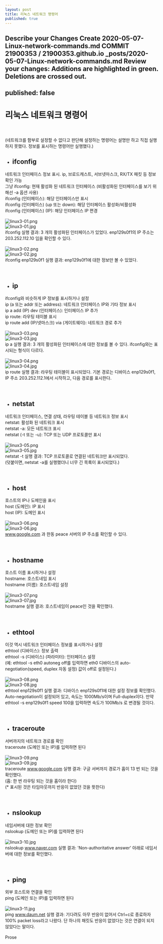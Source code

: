 ```yaml
---
layout: post
title: 리눅스 네트워크 명령어
published: true
---
```

Describe your Changes
Create 2020-05-07-Linux-network-commands.md
COMMIT
21900353 / 21900353.github.io
_posts/2020-05-07-Linux-network-commands.md
Review your changes:
Additions are highlighted in green. Deletions are crossed out.
---
published: false
---
# 리눅스 네트워크 명령어
<br /><br />
(네트워크를 함부로 설정할 수 없다고 판단해 설정하는 명령어는 설명만 하고 직접 실행하지 못했다. 정보를 표시하는 명령어만 실행했다.)

- ## ifconfig
네트워크 인터페이스 정보 표시. ip, 브로드캐스트, 서브넷마스크, RX/TX 패킷 등 정보 확인 가능<br />
그냥 ifconfig: 현재 활성화 된 네트워크 인터페이스 (비활성화된 인터페이스를 보기 위해선 -a 옵션 사용)<br />
ifconfig (인터페이스): 해당 인터페이스만 표시<br />
ifconfig (인터페이스) (up 또는 down): 해당 인터페이스 활성화/비활성화<br />
ifconfig (인터페이스) (IP): 해당 인터페이스 IP 편경<br />
<br />
![linux3-01.png]({{site.baseurl}}/images/linux3-01.png)<br />
![linux3-01.jpg]({{site.baseurl}}/images/linux3-01.jpg)<br />
ifconfig 실행 결과: 3 개의 활성화된 인터페이스가 있었다. enp129s0f1의 IP 주소는 203.252.112.10 임을 확인할 수 있다.<br />
<br />
![linux3-02.png]({{site.baseurl}}/images/linux3-02.png)<br />
![linux3-02.jpg]({{site.baseurl}}/images/linux3-02.jpg)<br />
ifconfig enp129s0f1 실행 결과: enp129s0f1에 대한 정보만 볼 수 있었다.<br />
<br />
<br />
- ## ip
ifconfig와 비슷하게 IP 정보를 표시하거나 설정<br />
ip (a 또는 addr 또는 address): 네트워크 인터페이스 IP와 기타 정보 표시<br />
ip a add (IP) dev (인터페이스): 인터페이스 IP 추가<br />
ip route: 라우팅 테이블 표시<br />
ip route add (IP/넷마스크) via (게이트웨이): 네트워크 경로 추가<br />
<br />
![linux3-03.png]({{site.baseurl}}/images/linux3-03.png)<br />
![linux3-03.jpg]({{site.baseurl}}/images/linux3-03.jpg)<br />
ip a 실행 결과: 3 개의 활성화된 인터페이스에 대한 정보를 볼 수 있다. ifconfig와는 표시되는 형식이 다르다.<br />
<br />
![linux3-04.png]({{site.baseurl}}/images/linux3-04.png)<br />
![linux3-04.jpg]({{site.baseurl}}/images/linux3-04.jpg)<br />
ip route 실행 결과: 라우팅 테이블이 표시되었다. 기본 경로는 디바이스 enp129s0f1, IP 주소 203.252.112.1에서 시작하고, 다음 경로를 표시한다.<br />
<br />
<br />
- ## netstat
네트워크 인터페이스, 연결 상태, 라우팅 테이블 등 네트워크 정보 표시<br />
netstat: 활성화 된 네트워크 표시<br />
netstat -a: 모든 네트워크 표시<br />
netstat (-t 또는 -u): TCP 또는 UDP 프로토콜만 표시<br />
<br />
![linux3-05.png]({{site.baseurl}}/images/linux3-05.png)<br />
![linux3-05.jpg]({{site.baseurl}}/images/linux3-05.jpg)<br />
netstat -t 실행 결과: TCP 프로토콜로 연결된 네트워크만 표시되었다.<br />
(덧붙이면, netstat -a를 실행했더니 너무 긴 목록이 표시되었다.)<br />
<br />
<br />
- ## host
호스트의 IP나 도메인을 표시<br />
host (도메인): IP 표시<br />
host (IP): 도메인 표시<br />
<br />
![linux3-06.png]({{site.baseurl}}/images/linux3-06.png)<br />
![linux3-06.jpg]({{site.baseurl}}/images/linux3-06.jpg)<br />
www.google.com 과 한동 peace 서버의 IP 주소를 확인할 수 있다.<br />
<br />
<br />
- ## hostname
호스트 이름 표시하거나 설정<br />
hostname: 호스트네임 표시<br />
hostname (이름): 호스트네임 설정<br />
<br />
![linux3-07.png]({{site.baseurl}}/images/linux3-07.png)<br />
![linux3-07.jpg]({{site.baseurl}}/images/linux3-07.jpg)<br />
hostname 실행 결과: 호스트네임이 peace인 것을 확인했다.<br />
<br />
<br />
- ## ethtool
이것 역시 네트워크 인터페이스 정보를 표시하거나 설정<br />
ethtool (디바이스): 정보 출력<br />
ethtool -s (디바이스) (파라미터): 인터페이스 설정<br />
(예: ethtool -s eth0 autoneg off를 입력하면 eth0 디바이스의 auto-negotiation(speed, duplex 자동 설정) 값이 off로 설정된다.)<br />
<br />
![linux3-08.png]({{site.baseurl}}/images/linux3-08.png)<br />
![linux3-08.jpg]({{site.baseurl}}/images/linux3-08.jpg)<br />
ethtool enp129s0f1 실행 결과: 디바이스 enp129s0f1에 대한 설정 정보를 확인했다. Auto-negotiation이 설정되어 있고, 속도는 1000Mb/s이며 Full-duplex이다. 만약 ethtool -s enp129s0f1 speed 100을 입력하면 속도가 100Mb/s 로 변경될 것이다.<br />
<br />
<br />
- ## traceroute
서버까지의 네트워크 경로를 확인<br />
traceroute (도메인 또는 IP)를 입력하면 된다<br />
<br />
![linux3-09.png]({{site.baseurl}}/images/linux3-09.png)<br />
![linux3-09.jpg]({{site.baseurl}}/images/linux3-09.jpg)<br />
traceroute www.google.com 실행 결과: 구글 서버까지 경로가 홉이 13 번 되는 것을 확인했다.<br /> 
(홉: 한 번 라우팅 되는 것을 홉이라 한다)<br />
(* 표시된 것은 타임아웃까지 반응이 없었던 것을 뜻한다)<br />
<br />
<br />
- ## nslookup 
네임서버에 대한 정보 확인<br />
nslookup (도메인 또는 IP)를 입력하면 된다<br />
<br />
![linux3-10.jpg]({{site.baseurl}}/images/linux3-10.jpg)<br />
nslookup www.naver.com 실행 결과: 'Non-authoritative answer' 아래로 네임서버에 대한 정보를 확인했다.<br /> 
<br />
<br />
- ## ping
외부 호스트와 연결을 확인<br />
ping (도메인 또는 IP)를 입력하면 된다<br />
<br />
![linux3-11.jpg]({{site.baseurl}}/images/linux3-11.jpg)<br />
ping www.daum.net 실행 결과: 기다려도 아무 반응이 없어서 Ctrl+c로 종료하자 100% packet loss라고 나왔다. 단 하나의 패킷도 반응이 없었다는 것은 연결이 되지 않았다는 말이다.<br /> 
<br />
Prose
